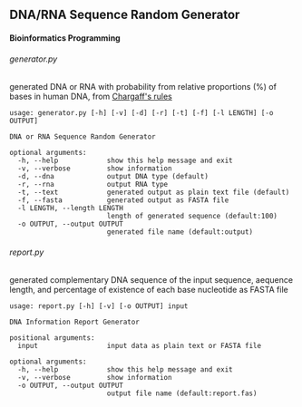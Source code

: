 ## DNA/RNA Sequence Random Generator
#### Bioinformatics Programming

###### generator.py
generated DNA or RNA with probability from relative proportions (%) of bases in human DNA, from [Chargaff's rules](https://en.wikipedia.org/wiki/Chargaff%27s_rules)
```
usage: generator.py [-h] [-v] [-d] [-r] [-t] [-f] [-l LENGTH] [-o OUTPUT]

DNA or RNA Sequence Random Generator

optional arguments:
  -h, --help            show this help message and exit
  -v, --verbose         show information
  -d, --dna             output DNA type (default)
  -r, --rna             output RNA type
  -t, --text            generated output as plain text file (default)
  -f, --fasta           generated output as FASTA file
  -l LENGTH, --length LENGTH
                        length of generated sequence (default:100)
  -o OUTPUT, --output OUTPUT
                        generated file name (default:output)
```
###### report.py
generated complementary DNA sequence of the input sequence, aequence length, and percentage of existence of each base nucleotide as FASTA file

```
usage: report.py [-h] [-v] [-o OUTPUT] input

DNA Information Report Generator

positional arguments:
  input                 input data as plain text or FASTA file

optional arguments:
  -h, --help            show this help message and exit
  -v, --verbose         show information
  -o OUTPUT, --output OUTPUT
                        output file name (default:report.fas)
```